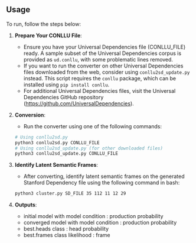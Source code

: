 ## Usage
To run, follow the steps below:

1. **Prepare Your CONLLU File**:
   - Ensure you have your Universal Dependencies file (CONLLU_FILE) ready. A sample subset of the Universal Dependencies corpus is provided as `ud.conllu`, with some problematic lines removed.
   - If you want to run the converter on other Universal Dependencies files downloaded from the web, consider using `conllu2sd_update.py` instead. This script requires the `conllu` package, which can be installed using `pip install conllu`.
   - For additional Universal Dependencies files, visit the Universal Dependencies GitHub repository
   (https://github.com/UniversalDependencies).

2. **Conversion**:
   - Run the converter using one of the following commands:

   ```bash
   # Using conllu2sd.py
   python3 conllu2sd.py CONLLU_FILE
   # Using conllu2sd_update.py (for other downloaded files)
   python3 conllu2sd_update.py CONLLU_FILE

3. **Identify Latent Semantic Frames**:
   - After converting, identify latent semantic frames on the generated 
   Stanford Dependency file using the following command in bash:

   ```bash
   python3 cluster.py SD_FILE 35 112 11 12 29

4. **Outputs**:
    - initial model with model condition : production probability
    - converged model with model condition : production probability
    - best.heads class : head probability
    - best.frames class likelihood : frame

